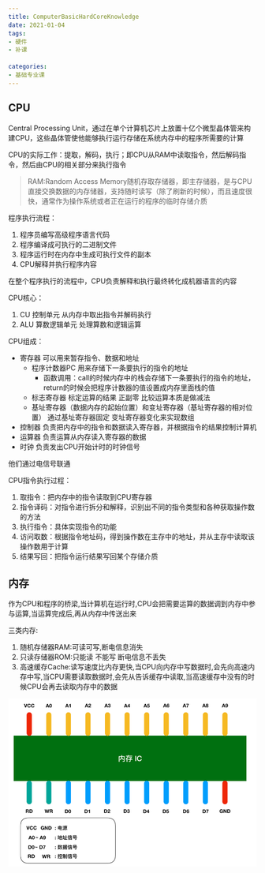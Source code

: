 ```yaml
---
title: ComputerBasicHardCoreKnowledge  
date: 2021-01-04  
tags:
- 硬件
- 补课 
  
categories:
- 基础专业课
---
```


## CPU
Central Processing Unit，通过在单个计算机芯片上放置十亿个微型晶体管来构建CPU，这些晶体管使他能够执行运行存储在系统内存中的程序所需要的计算  

CPU的实际工作：提取，解码，执行；即CPU从RAM中读取指令，然后解码指令，然后由CPU的相关部分来执行指令
>RAM:Random Access Memory随机存取存储器，即主存储器，是与CPU直接交换数据的内存储器，支持随时读写（除了刷新的时候），而且速度很快，通常作为操作系统或者正在运行的程序的临时存储介质
 
程序执行流程： 
1. 程序员编写高级程序语言代码
2. 程序编译成可执行的二进制文件
3. 程序运行时在内存中生成可执行文件的副本
4. CPU解释并执行程序内容  

在整个程序执行的流程中，CPU负责解释和执行最终转化成机器语言的内容

CPU核心：
1. CU 控制单元 从内存中取出指令并解码执行
2. ALU 算数逻辑单元 处理算数和逻辑运算

CPU组成：
- 寄存器 可以用来暂存指令、数据和地址
  - 程序计数器PC 用来存储下一条要执行的指令的地址 
    - 函数调用：call的时候内存中的栈会存储下一条要执行的指令的地址，return的时候会把程序计数器的值设置成内存里面栈的值
  - 标志寄存器 标定运算的结果 正副零 比较运算本质是做减法 
  - 基址寄存器（数据内存的起始位置）和变址寄存器（基址寄存器的相对位置） 通过基址寄存器固定 变址寄存器变化来实现数组
- 控制器 负责把内存中的指令和数据读入寄存器，并根据指令的结果控制计算机
- 运算器 负责运算从内存读入寄存器的数据
- 时钟 负责发出CPU开始计时的时钟信号

他们通过电信号联通

CPU指令执行过程：
1. 取指令：把内存中的指令读取到CPU寄存器
2. 指令译码：对指令进行拆分和解释，识别出不同的指令类型和各种获取操作数的方法
3. 执行指令：具体实现指令的功能
4. 访问取数：根据指令地址码，得到操作数在主存中的地址，并从主存中读取该操作数用于计算
5. 结果写回：把指令运行结果写回某个存储介质

## 内存
作为CPU和程序的桥梁,当计算机在运行时,CPU会把需要运算的数据调到内存中参与运算,当运算完成后,再从内存中传送出来

三类内存:
  1. 随机存储器RAM:可读可写,断电信息消失
  2. 只读存储器ROM:只能读 不能写 断电信息不丢失
  3. 高速缓存Cache:读写速度比内存更快,当CPU向内存中写数据时,会先向高速内存中写,当CPU需要读取数据时,会先从告诉缓存中读取,当高速缓存中没有的时候CPU会再去读取内存中的数据
  
![内存IC(集成电路图)][1]


[1]: /images/picture/内存IC图.png
